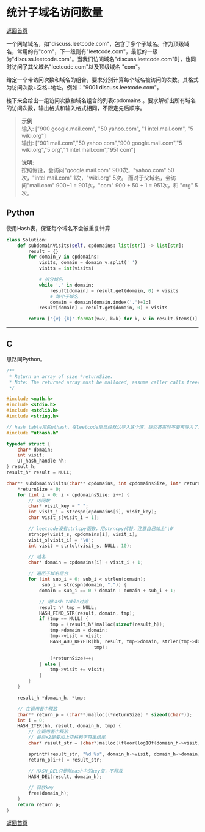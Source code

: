 # 统计子域名访问数量
[返回首页](../README.md)

一个网站域名，如"discuss.leetcode.com"，包含了多个子域名。作为顶级域名，常用的有"com"，下一级则有"leetcode.com"，最低的一级为"discuss.leetcode.com"。当我们访问域名"discuss.leetcode.com"时，也同时访问了其父域名"leetcode.com"以及顶级域名 "com"。

给定一个带访问次数和域名的组合，要求分别计算每个域名被访问的次数。其格式为访问次数+空格+地址，例如："9001 discuss.leetcode.com"。

接下来会给出一组访问次数和域名组合的列表cpdomains 。要求解析出所有域名的访问次数，输出格式和输入格式相同，不限定先后顺序。

> **示例**<br/>
> 输入: 
> ["900 google.mail.com", "50 yahoo.com", "1 intel.mail.com", "5 wiki.org"]<br/>
> 输出: 
> ["901 mail.com","50 yahoo.com","900 google.mail.com","5 wiki.org","5 org","1 intel.mail.com","951 com"]<br/>
> 
> **说明:**<br/>
> 按照假设，会访问"google.mail.com" 900次，"yahoo.com" 50次，"intel.mail.com" 1次，"wiki.org" 5次。 而对于父域名，会访问"mail.com" 900+1 = 901次，"com" 900 + 50 + 1 = 951次，和 "org" 5 次。
## Python
使用Hash表，保证每个域名不会被重复计算
```python
class Solution:
    def subdomainVisits(self, cpdomains: list[str]) -> list[str]:
        result = {}
        for domain_v in cpdomains:
            visits, domain = domain_v.split(' ')
            visits = int(visits)

            # 拆分域名
            while '.' in domain:
                result[domain] = result.get(domain, 0) + visits
                # 每个子域名
                domain = domain[domain.index('.')+1:]
            result[domain] = result.get(domain, 0) + visits

        return ['{v} {k}'.format(v=v, k=k) for k, v in result.items()]
```
---

## C
思路同Python。
```c
/**
 * Return an array of size *returnSize.
 * Note: The returned array must be malloced, assume caller calls free().
 */

#include <math.h>
#include <stdio.h>
#include <stdlib.h>
#include <string.h>

// hash table用的uthash，在leetcode里已经默认导入这个库，提交答案时不要再导入了。
#include "uthash.h"

typedef struct {
    char* domain;
    int visit;
    UT_hash_handle hh;
} result_h;
result_h* result = NULL;

char** subdomainVisits(char** cpdomains, int cpdomainsSize, int* returnSize) {
    *returnSize = 0;
    for (int i = 0; i < cpdomainsSize; i++) {
        // 访问数
        char* visit_key = " ";
        int visit_i = strcspn(cpdomains[i], visit_key);
        char visit_s[visit_i + 1];

        // leetcode没有ctrlcpy函数，用strncpy代替，注意自己加上'\0'
        strncpy(visit_s, cpdomains[i], visit_i);
        visit_s[visit_i] = '\0';
        int visit = strtol(visit_s, NULL, 10);

        // 域名
        char* domain = cpdomains[i] + visit_i + 1;

        // 遍历子域名组合
        for (int sub_i = 0; sub_i < strlen(domain);
             sub_i = strcspn(domain, ".")) {
            domain = sub_i == 0 ? domain : domain + sub_i + 1;

            // 用hash table过滤
            result_h* tmp = NULL;
            HASH_FIND_STR(result, domain, tmp);
            if (tmp == NULL) {
                tmp = (result_h*)malloc(sizeof(result_h));
                tmp->domain = domain;
                tmp->visit = visit;
                HASH_ADD_KEYPTR(hh, result, tmp->domain, strlen(tmp->domain),
                                tmp);

                (*returnSize)++;
            } else {
                tmp->visit += visit;
            }
        }
    }

    result_h *domain_h, *tmp;

    // 在调用者中释放
    char** return_p = (char**)malloc((*returnSize) * sizeof(char*));
    int i = 0;
    HASH_ITER(hh, result, domain_h, tmp) {
        // 在调用者中释放
        // 最后+2是要加上空格和字符串结尾
        char* result_str = (char*)malloc((floor(log10f(domain_h->visit) + 1) + strlen(domain_h->domain) + 2) * sizeof(char));

        sprintf(result_str, "%d %s", domain_h->visit, domain_h->domain);
        return_p[i++] = result_str;

        // HASH_DEL只删除hash中的key值，不释放
        HASH_DEL(result, domain_h);

        // 释放key
        free(domain_h);
    }
    return return_p;
}
```
[返回首页](../README.md)